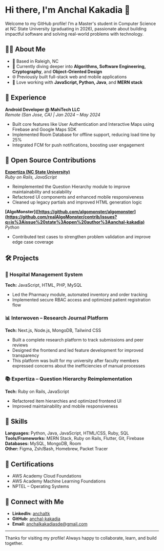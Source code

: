 # Hi there, I'm Anchal Kakadia 👋

Welcome to my GitHub profile! I’m a Master's student in Computer Science at NC State University (graduating in 2026), passionate about building impactful software and solving real-world problems with technology.

## 👩‍💻 About Me

- 📍 Based in Raleigh, NC  
- 🧠 Currently diving deeper into **Algorithms, Software Engineering, Cryptography**, and **Object-Oriented Design**  
- 🌐 Previously built full-stack web and mobile applications  
- 🔧 Love working with **JavaScript, Python, Java**, and **MERN stack**

## 💼 Experience

**Android Developer @ MahiTech LLC**  
_Remote (San Jose, CA) | Jan 2024 – May 2024_

- Built core features like User Authentication and Interactive Maps using Firebase and Google Maps SDK  
- Implemented Room Database for offline support, reducing load time by 25%  
- Integrated FCM for push notifications, boosting user engagement

## 🧠 Open Source Contributions

**[Expertiza (NC State University)](https://github.com/expertiza/expertiza)**  
*Ruby on Rails, JavaScript*  
- Reimplemented the Question Hierarchy module to improve maintainability and scalability  
- Refactored UI components and enhanced mobile responsiveness  
- Cleaned up legacy partials and improved HTML generation logic

**[AlgoMonster]([https://github.com/algomonster/algomonster](https://github.com/realAlgoMonster/contrib/issues?q=is%3Aissue%20state%3Aopen%20author%3Aanchal-kakadia)**  
*Python*  
- Contributed test cases to strengthen problem validation and improve edge case coverage


## 🛠 Projects

### 💊 Hospital Management System  
**Tech:** JavaScript, HTML, PHP, MySQL  
- Led the Pharmacy module, automated inventory and order tracking  
- Implemented secure RBAC access and optimized patient registration flow

### 📊 Interwoven – Research Journal Platform  
**Tech:** Next.js, Node.js, MongoDB, Tailwind CSS  
- Built a complete research platform to track submissions and peer reviews  
- Designed the frontend and led feature development for improved transparency
- This platform was built for my university after faculty members expressed concerns about the inefficiencies of manual processes

### 📚 Expertiza – Question Hierarchy Reimplementation  
**Tech:** Ruby on Rails, JavaScript  
- Refactored item hierarchies and optimized frontend UI  
- Improved maintainability and mobile responsiveness

## 🧰 Skills

**Languages:** Python, Java, JavaScript, HTML/CSS, Ruby, SQL  
**Tools/Frameworks:** MERN Stack, Ruby on Rails, Flutter, Git, Firebase  
**Databases:** MySQL, MongoDB, Room  
**Other:** Figma, Zsh/Bash, Homebrew, Packet Tracer

## 📜 Certifications

- AWS Academy Cloud Foundations  
- AWS Academy Machine Learning Foundations  
- NPTEL – Operating Systems

## 🔗 Connect with Me

- **LinkedIn:** [anchaltk](https://linkedin.com/in/anchaltk)  
- **GitHub:** [anchal-kakadia](https://github.com/anchal-kakadia)  
- **Email:** anchalkakadiasde@gmail.com  

---

Thanks for visiting my profile! Always happy to collaborate, learn, and build together.
